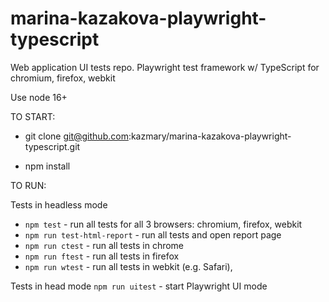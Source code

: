 # marina-kazakova-playwright-typescript
Web application UI tests repo. Playwright test framework w/ TypeScript for chromium, firefox, webkit  

Use node 16+

TO START:

- git clone git@github.com:kazmary/marina-kazakova-playwright-typescript.git

- npm install

TO RUN:

Tests in headless mode

 - `npm test` - run all tests for all 3 browsers: chromium, firefox, webkit
 - `npm run test-html-report` - run all tests and open report page
 - `npm run ctest` - run all tests in chrome
 - `npm run ftest` - run all tests in firefox
 - `npm run wtest` - run all tests in webkit (e.g. Safari),

 Tests in head mode
`npm run uitest` - start Playwright UI mode
